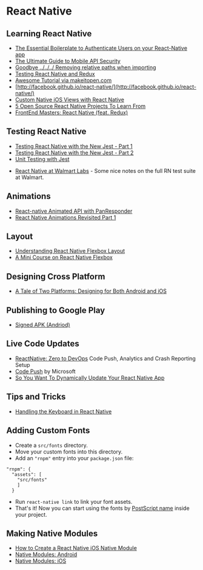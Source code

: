 # React Native

## Learning React Native

* [The Essential Boilerplate to Authenticate Users on your React-Native app](https://medium.com/@alexmngn/the-essential-boilerplate-to-authenticate-users-on-your-react-native-app-f7a8e0e04a42#.9ghi2cd0p)
* [The Ultimate Guide to Mobile API Security](https://stormpath.com/blog/the-ultimate-guide-to-mobile-api-security)
* [Goodbye ../../../ Removing relative paths when importing](http://davidboyne.co.uk/2016/04/29/react-webpack-gem.html)
* [Testing React Native and Redux](https://blog.hellojs.org/testing-react-native-and-redux-e5a71b99e178)
* [Awesome Tutorial via makeitopen.com](http://makeitopen.com/)
* [http://facebook.github.io/react-native/](http://facebook.github.io/react-native/)
* [Custom Native iOS Views with React Native](http://almostobsolete.net/react-native/custom-ios-views-with-react-native.html)
* [5 Open Source React Native Projects To Learn From](https://medium.com/@bilalbudhani/5-open-source-react-native-projects-to-learn-from-fb7e5cfe29f2#.i8tor0vci)
* [FrontEnd Masters: React Native (feat. Redux)](https://frontendmasters.com/courses/react-native/)

## Testing React Native

* [Testing React Native with the New Jest - Part 1](https://blog.callstack.io/unit-testing-react-native-with-the-new-jest-i-snapshots-come-into-play-68ba19b1b9fe)
* [Testing React Native with the New Jest - Part 2](https://blog.callstack.io/unit-testing-react-native-with-the-new-jest-ii-redux-snapshots-for-your-actions-and-reducers-8559f6f8050b#.nu1a8mlnx)
* [Unit Testing with Jest](https://facebook.github.io/react-native/docs/testing.html)
- [React Native at Walmart Labs](https://medium.com/walmartlabs/react-native-at-walmartlabs-cdd140589560#.tkfs3hktj) - Some nice notes on the full RN test suite at Walmart.

## Animations

- [React-native Animated API with PanResponder](http://browniefed.com/blog/react-native-animated-api-with-panresponder/)
- [React Native Animations Revisited Part 1](https://blog.callstack.io/react-native-animations-revisited-part-i-783143d4884#.xslc1bfy2)

## Layout

* [Understanding React Native Flexbox Layout](https://medium.com/the-react-native-log/understanding-react-native-flexbox-layout-7a528200afd4#.wo4v5rvrg)
* [A Mini Course on React Native Flexbox](https://medium.com/the-react-native-log/a-mini-course-on-react-native-flexbox-2832a1ccc6#.dour9qjai)

## Designing Cross Platform

* [A Tale of Two Platforms: Designing for Both Android and iOS](https://webdesign.tutsplus.com/articles/a-tale-of-two-platforms-designing-for-both-android-and-ios--cms-23616)

## Publishing to Google Play

* [Signed APK (Andriod)](https://facebook.github.io/react-native/docs/signed-apk-android.html)

## Live Code Updates

* [ReactNative: Zero to DevOps](https://www.youtube.com/watch?v=lfqZ8Uy2p3U&feature=youtu.be) Code Push, Analytics and Crash Reporting Setup
* [Code Push](https://microsoft.github.io/code-push/) by Microsoft
* [So You Want To Dynamically Update Your React Native App](https://medium.com/@clayallsopp/so-you-want-to-dynamically-update-your-react-native-app-d1d88bf11ede)

## Tips and Tricks

* [Handling the Keyboard in React Native](http://blog.arjun.io/react-native/mobile/cross-platform/2016/04/01/handling-the-keyboard-in-react-native.html)

## Adding Custom Fonts

- Create a `src/fonts` directory.
- Move your custom fonts into this directory.
- Add an `"rnpm"` entry into your `package.json` file:
```
"rnpm": {
  "assets": [
    "src/fonts"
    ]
  }
```
- Run `react-native link` to link your font assets. 
- That's it! Now you can start using the fonts by [PostScript name](http://stackoverflow.com/a/41636431/3960969) inside your project.
 
## Making Native Modules

- [How to Create a React Native iOS Native Module](http://blog.tylerbuchea.com/how-to-create-a-react-native-ios-native-module/)
- [Native Modules: Android](http://facebook.github.io/react-native/docs/native-modules-android.html)
- [Native Modules: iOS](http://facebook.github.io/react-native/docs/native-modules-ios.html)
